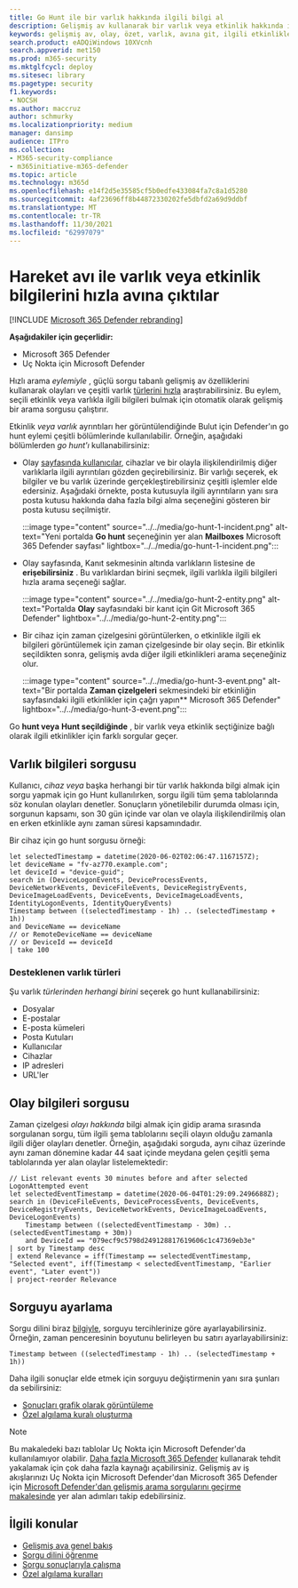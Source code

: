 ```yaml
---
title: Go Hunt ile bir varlık hakkında ilgili bilgi al
description: Gelişmiş av kullanarak bir varlık veya etkinlik hakkında ilgili bilgileri hızlıca sorgulamak için hareket arama aracını nasıl kullanabileceğiniz hakkında bilgi edinebilirsiniz.
keywords: gelişmiş av, olay, özet, varlık, avına git, ilgili etkinlikler, tehdit avı, siber tehdit araması, arama, sorgu, telemetri, Microsoft 365, Microsoft 365 Defender
search.product: eADQiWindows 10XVcnh
search.appverid: met150
ms.prod: m365-security
ms.mktglfcycl: deploy
ms.sitesec: library
ms.pagetype: security
f1.keywords:
- NOCSH
ms.author: maccruz
author: schmurky
ms.localizationpriority: medium
manager: dansimp
audience: ITPro
ms.collection:
- M365-security-compliance
- m365initiative-m365-defender
ms.topic: article
ms.technology: m365d
ms.openlocfilehash: e14f2d5e35585cf5b0edfe433084fa7c8a1d5280
ms.sourcegitcommit: 4af23696ff8b44872330202fe5dbfd2a69d9ddbf
ms.translationtype: MT
ms.contentlocale: tr-TR
ms.lasthandoff: 11/30/2021
ms.locfileid: "62997079"
---
```

# <a name="quickly-hunt-for-entity-or-event-information-with-go-hunt"></a>Hareket avı ile varlık veya etkinlik bilgilerini hızla avına çıktılar

[!INCLUDE [Microsoft 365 Defender rebranding](../includes/microsoft-defender.md)]


**Aşağıdakiler için geçerlidir:**
- Microsoft 365 Defender
- Uç Nokta için Microsoft Defender

Hızlı arama *eylemiyle* , güçlü sorgu tabanlı gelişmiş av özelliklerini kullanarak olayları ve çeşitli varlık [türlerini hızla](advanced-hunting-overview.md) araştırabilirsiniz. Bu eylem, seçili etkinlik veya varlıkla ilgili bilgileri bulmak için otomatik olarak gelişmiş bir arama sorgusu çalıştırır.

Etkinlik *veya varlık* ayrıntıları her görüntülendiğinde Bulut için Defender'ın go hunt eylemi çeşitli bölümlerinde kullanılabilir. Örneğin, aşağıdaki bölümlerden *go hunt'ı* kullanabilirsiniz:

- Olay [sayfasında kullanıcılar](investigate-incidents.md#summary), cihazlar ve bir olayla ilişkilendirilmiş diğer varlıklarla ilgili ayrıntıları gözden geçirebilirsiniz. Bir varlığı seçerek, ek bilgiler ve bu varlık üzerinde gerçekleştirebilirsiniz çeşitli işlemler elde edersiniz. Aşağıdaki örnekte, posta kutusuyla ilgili ayrıntıların yanı sıra posta kutusu hakkında daha fazla bilgi alma seçeneğini gösteren bir posta kutusu seçilmiştir.

    :::image type="content" source="../../media/go-hunt-1-incident.png" alt-text="Yeni portalda **Go hunt** seçeneğinin yer alan **Mailboxes** Microsoft 365 Defender sayfası" lightbox="../../media/go-hunt-1-incident.png":::

- Olay sayfasında, Kanıt sekmesinin altında varlıkların listesine de **erişebilirsiniz** . Bu varlıklardan birini seçmek, ilgili varlıkla ilgili bilgileri hızla arama seçeneği sağlar.

    :::image type="content" source="../../media/go-hunt-2-entity.png" alt-text="Portalda **Olay** sayfasındaki bir kanıt için Git Microsoft 365 Defender" lightbox="../../media/go-hunt-2-entity.png":::


- Bir cihaz için zaman çizelgesini görüntülerken, o etkinlikle ilgili ek bilgileri görüntülemek için zaman çizelgesinde bir olay seçin. Bir etkinlik seçildikten sonra, gelişmiş avda diğer ilgili etkinlikleri arama seçeneğiniz olur.

    :::image type="content" source="../../media/go-hunt-3-event.png" alt-text="Bir portalda **Zaman çizelgeleri** sekmesindeki bir etkinliğin sayfasındaki ilgili etkinlikler için çağrı yapın** Microsoft 365 Defender" lightbox="../../media/go-hunt-3-event.png":::

Go **hunt veya** **Hunt seçildiğinde** , bir varlık veya etkinlik seçtiğinize bağlı olarak ilgili etkinlikler için farklı sorgular geçer.

## <a name="query-for-entity-information"></a>Varlık bilgileri sorgusu
Kullanıcı, *cihaz veya* başka herhangi bir tür varlık hakkında bilgi almak için sorgu yapmak için go Hunt kullanılırken, sorgu ilgili tüm şema tablolarında söz konulan olayları denetler. Sonuçların yönetilebilir durumda olması için, sorgunun kapsamı, son 30 gün içinde var olan ve olayla ilişkilendirilmiş olan en erken etkinlikle aynı zaman süresi kapsamındadır.

Bir cihaz için go hunt sorgusu örneği:

```kusto
let selectedTimestamp = datetime(2020-06-02T02:06:47.1167157Z);
let deviceName = "fv-az770.example.com";
let deviceId = "device-guid";
search in (DeviceLogonEvents, DeviceProcessEvents, DeviceNetworkEvents, DeviceFileEvents, DeviceRegistryEvents, DeviceImageLoadEvents, DeviceEvents, DeviceImageLoadEvents, IdentityLogonEvents, IdentityQueryEvents)
Timestamp between ((selectedTimestamp - 1h) .. (selectedTimestamp + 1h))
and DeviceName == deviceName
// or RemoteDeviceName == deviceName
// or DeviceId == deviceId
| take 100
```
### <a name="supported-entity-types"></a>Desteklenen varlık türleri
Şu varlık *türlerinden herhangi birini* seçerek go hunt kullanabilirsiniz:

- Dosyalar
- E-postalar
- E-posta kümeleri
- Posta Kutuları
- Kullanıcılar
- Cihazlar
- IP adresleri
- URL'ler

## <a name="query-for-event-information"></a>Olay bilgileri sorgusu
Zaman çizelgesi *olayı hakkında* bilgi almak için gidip arama sırasında sorgulanan sorgu, tüm ilgili şema tablolarını seçili olayın olduğu zamanla ilgili diğer olayları denetler. Örneğin, aşağıdaki sorguda, aynı cihaz üzerinde aynı zaman dönemine kadar 44 saat içinde  meydana gelen çeşitli şema tablolarında yer alan olaylar listelemektedir:

```kusto
// List relevant events 30 minutes before and after selected LogonAttempted event
let selectedEventTimestamp = datetime(2020-06-04T01:29:09.2496688Z);
search in (DeviceFileEvents, DeviceProcessEvents, DeviceEvents, DeviceRegistryEvents, DeviceNetworkEvents, DeviceImageLoadEvents, DeviceLogonEvents)
    Timestamp between ((selectedEventTimestamp - 30m) .. (selectedEventTimestamp + 30m))
    and DeviceId == "079ecf9c5798d249128817619606c1c47369eb3e"
| sort by Timestamp desc
| extend Relevance = iff(Timestamp == selectedEventTimestamp, "Selected event", iff(Timestamp < selectedEventTimestamp, "Earlier event", "Later event"))
| project-reorder Relevance
```

## <a name="adjust-the-query"></a>Sorguyu ayarlama
Sorgu dilini biraz [bilgiyle](advanced-hunting-query-language.md), sorguyu tercihlerinize göre ayarlayabilirsiniz. Örneğin, zaman penceresinin boyutunu belirleyen bu satırı ayarlayabilirsiniz:

```kusto
Timestamp between ((selectedTimestamp - 1h) .. (selectedTimestamp + 1h))
```

Daha ilgili sonuçlar elde etmek için sorguyu değiştirmenin yanı sıra şunları da sebilirsiniz:
- [Sonuçları grafik olarak görüntüleme](advanced-hunting-query-results.md#view-query-results-as-a-table-or-chart)
- [Özel algılama kuralı oluşturma](custom-detection-rules.md)

>[!NOTE]
>Bu makaledeki bazı tablolar Uç Nokta için Microsoft Defender'da kullanılamıyor olabilir. [Daha fazla Microsoft 365 Defender](m365d-enable.md) kullanarak tehdit yakalamak için çok daha fazla kaynağı açabilirsiniz. Gelişmiş av iş akışlarınızı Uç Nokta için Microsoft Defender'dan Microsoft 365 Defender için [Microsoft Defender'dan gelişmiş arama sorgularını geçirme makalesinde](advanced-hunting-migrate-from-mde.md) yer alan adımları takip edebilirsiniz.

## <a name="related-topics"></a>İlgili konular
- [Gelişmiş ava genel bakış](advanced-hunting-overview.md)
- [Sorgu dilini öğrenme](advanced-hunting-query-language.md)
- [Sorgu sonuçlarıyla çalışma](advanced-hunting-query-results.md)
- [Özel algılama kuralları](custom-detection-rules.md)
